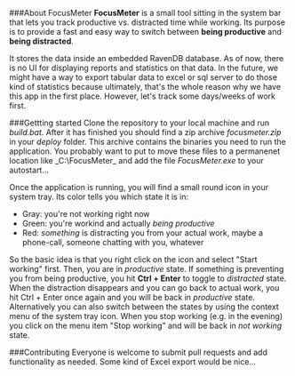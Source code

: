 ###About FocusMeter
__FocusMeter__ is a small tool sitting in the system bar that lets you track productive vs. distracted time while working.
Its purpose is to provide a fast and easy way to switch between __being productive__ and __being distracted__.

It stores the data inside an embedded RavenDB database. As of now, there is no UI for displaying reports and statistics on that data. In the future, we might have a way to export tabular data to excel or sql server to do those kind of statistics because ultimately, that's the whole reason why we have this app in the first place. However, let's track some days/weeks of work first.

###Gettting started
Clone the repository to your local machine and run _build.bat_. After it has finished you should find a zip archive _focusmeter.zip_ in your _deploy_ folder. This archive contains the binaries you need to run the application.
You probably want to put to move these files to a permanenet location like _C:\FocusMeter\_ and add the file _FocusMeter.exe_ to your autostart...

Once the application is running, you will find a small round icon in your system tray. Its color tells you which state it is in:

 - Gray: you're not working right now
 - Green: you're workind and actually _being productive_
 - Red: _something_ is distracting you from your actual work, maybe a phone-call, someone chatting with you, whatever

So the basic idea is that you right click on the icon and select "Start working" first. Then, you are in _productive_ state. If something is preventing you from being productive, you hit __Ctrl + Enter__ to toggle to _distracted_ state. When the distraction disappears and you can go back to actual work, you hit Ctrl + Enter once again and you will be back in _productive_ state. Alternatively you can also switch between the states by using the context menu of the system tray icon. When you stop working (e.g. in the evening) you click on the menu item "Stop working" and will be back in _not working_ state.

###Contributing
Everyone is welcome to submit pull requests and add functionality as needed. Some kind of Excel export would be nice...
